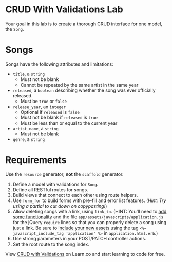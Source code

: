 # CRUD With Validations Lab

Your goal in this lab is to create a thorough CRUD interface for one model, the
`Song`.

# Songs

Songs have the following attributes and limitations:

- `title`, a `string`
  - Must not be blank
  - Cannot be repeated by the same artist in the same year
- `released`, a `boolean` describing whether the song was ever officially
  released.
  - Must be `true` or `false`
- `release_year`, an `integer`
  - Optional if `released` is `false`
  - Must not be blank if `released` is `true`
  - Must be less than or equal to the current year
- `artist_name`, a `string`
  - Must not be blank
- `genre`, a `string`

# Requirements

Use the `resource` generator, **not** the `scaffold` generator.

1. Define a model with validations for `Song`.
1. Define all RESTful routes for songs.
1. Build views that connect to each other using route helpers.
1. Use `form_for` to build forms with pre-fill and error list features. (*Hint:
   Try using a partial to cut down on copypasting!*)
1. Allow deleting songs with a link, using `link_to`. (HINT: You'll need to [add some functionality](https://github.com/rails/jquery-ujs) and the file `app/assets/javascripts/application.js` for the jQuery `require` lines so that you can properly delete a song using just a link. Be sure to [include your new assets](http://apidock.com/rails/v4.2.1/ActionView/Helpers/AssetTagHelper/javascript_include_tag) using the tag `<%= javascript_include_tag 'application' %>` in `application.html.erb`.)
1. Use strong parameters in your POST/PATCH controller actions.
1. Set the root route to the song index.

<p class='util--hide'>View <a href='https://learn.co/lessons/crud-with-validations-lab'>CRUD with Validations</a> on Learn.co and start learning to code for free.</p>
